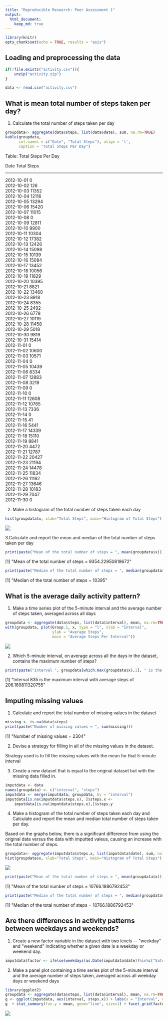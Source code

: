 ```yaml
---
title: "Reproducible Research: Peer Assessment 1"
output: 
  html_document:
    keep_md: true
---
```



```r
library(knitr)
opts_chunk$set(echo = TRUE, results = "asis")
```

## Loading and preprocessing the data


```r
if(!file.exists("activity.csv")){
    unzip("activity.zip")
}

data <- read.csv("activity.csv")
```

## What is mean total number of steps taken per day?

1. Calculate the total number of steps taken per day


```r
groupdata<- aggregate(data$steps, list(data$date), sum, na.rm=TRUE)
kable(groupdata, 
      col.names = c("Date", "Total Steps"), align = 'l', 
      caption = "Total Steps Per Day")
```



Table: Total Steps Per Day

Date         Total Steps 
-----------  ------------
2012-10-01   0           
2012-10-02   126         
2012-10-03   11352       
2012-10-04   12116       
2012-10-05   13294       
2012-10-06   15420       
2012-10-07   11015       
2012-10-08   0           
2012-10-09   12811       
2012-10-10   9900        
2012-10-11   10304       
2012-10-12   17382       
2012-10-13   12426       
2012-10-14   15098       
2012-10-15   10139       
2012-10-16   15084       
2012-10-17   13452       
2012-10-18   10056       
2012-10-19   11829       
2012-10-20   10395       
2012-10-21   8821        
2012-10-22   13460       
2012-10-23   8918        
2012-10-24   8355        
2012-10-25   2492        
2012-10-26   6778        
2012-10-27   10119       
2012-10-28   11458       
2012-10-29   5018        
2012-10-30   9819        
2012-10-31   15414       
2012-11-01   0           
2012-11-02   10600       
2012-11-03   10571       
2012-11-04   0           
2012-11-05   10439       
2012-11-06   8334        
2012-11-07   12883       
2012-11-08   3219        
2012-11-09   0           
2012-11-10   0           
2012-11-11   12608       
2012-11-12   10765       
2012-11-13   7336        
2012-11-14   0           
2012-11-15   41          
2012-11-16   5441        
2012-11-17   14339       
2012-11-18   15110       
2012-11-19   8841        
2012-11-20   4472        
2012-11-21   12787       
2012-11-22   20427       
2012-11-23   21194       
2012-11-24   14478       
2012-11-25   11834       
2012-11-26   11162       
2012-11-27   13646       
2012-11-28   10183       
2012-11-29   7047        
2012-11-30   0           

2. Make a histogram of the total number of steps taken each day


```r
hist(groupdata$x, xlab="Total Steps", main="Histogram of Total Steps")
```

![](PA1_template_files/figure-html/histogramsteps-1.png)<!-- -->

3.Calculate and report the mean and median of the total number of steps taken per day


```r
print(paste("Mean of the total number of steps = ", mean(groupdata$x)))
```

[1] "Mean of the total number of steps =  9354.22950819672"

```r
print(paste("Median of the total number of steps = ", median(groupdata$x)))
```

[1] "Median of the total number of steps =  10395"

## What is the average daily activity pattern?

1. Make a time series plot of the 5-minute interval and the average number of steps taken, averaged across all days


```r
groupdata <- aggregate(data$steps, list(data$interval), mean, na.rm=TRUE)
with(groupdata, plot(Group.1, x, type = "l", xlab = "Interval", 
                     ylab = "Average Steps", 
                     main = "Average Steps Per Interval"))
```

![](PA1_template_files/figure-html/stepsperinterval-1.png)<!-- -->

2. Which 5-minute interval, on average across all the days in the dataset, contains the maximum number of steps?


```r
print(paste("Interval ", groupdata[which.max(groupdata$x),1], " is the maximum interval with average steps of ", groupdata[which.max(groupdata$x),2]))
```

[1] "Interval  835  is the maximum interval with average steps of  206.169811320755"

## Imputing missing values

1. Calculate and report the total number of missing values in the dataset


```r
missing <- is.na(data$steps)
print(paste("Number of missing values = ", sum(missing)))
```

[1] "Number of missing values =  2304"

2. Devise a strategy for filling in all of the missing values in the dataset.

Strategy used is to fill the missing values with the mean for that 5-minute interval

3. Create a new dataset that is equal to the original dataset but with the missing data filled in.


```r
imputdata <- data
names(groupdata) <- c("interval", "steps")
imputdata <- merge(imputdata, groupdata, by = "interval")
imputdata[is.na(imputdata$steps.x), ]$steps.x <- 
    imputdata[is.na(imputdata$steps.x),]$steps.y
```

4. Make a histogram of the total number of steps taken each day and Calculate and report the mean and median total number of steps taken per day.

Based on the graphs below, there is a significant difference from using the original data versus the data with imputted valeus, causing an increase with the total number of steps.


```r
groupdata<- aggregate(imputdata$steps.x, list(imputdata$date), sum, na.rm=TRUE)
hist(groupdata$x, xlab="Total Steps", main="Histogram of Total Steps")
```

![](PA1_template_files/figure-html/meanmedianimputsteps-1.png)<!-- -->

```r
print(paste("Mean of the total number of steps = ", mean(groupdata$x)))
```

[1] "Mean of the total number of steps =  10766.1886792453"

```r
print(paste("Median of the total number of steps = ", median(groupdata$x)))
```

[1] "Median of the total number of steps =  10766.1886792453"

## Are there differences in activity patterns between weekdays and weekends?

1. Create a new factor variable in the dataset with two levels -- "weekday" and "weekend" indicating whether a given date is a weekday or weekend day.


```r
imputdata$factor <- ifelse(weekdays(as.Date(imputdata$date))%in%c("Saturday", "Sunday"), "Weekend", "Weekday")
```

2. Make a panel plot containing a time series plot of the 5-minute interval and the average number of steps taken, averaged across all weekday days or weekend days


```r
library(ggplot2)
groupdata <- aggregate(data$steps, list(data$interval), mean, na.rm=TRUE)
g <- ggplot(imputdata, aes(interval, steps.x)) + labs(x = "Interval", y = "Average Imputted Steps", title = "Average Imputted Steps Per Interval")
g  + stat_summary(fun.y = mean, geom="line", size=1) + facet_grid(factor~.) 
```

![](PA1_template_files/figure-html/dayofweekplot-1.png)<!-- -->
